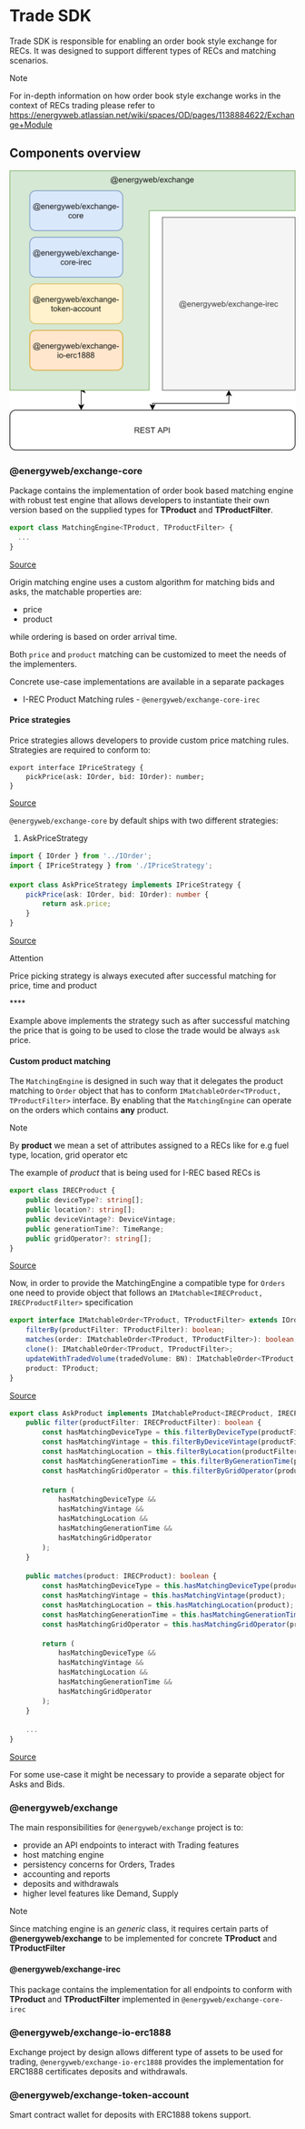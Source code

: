 # Trade SDK

Trade SDK is responsible for enabling an order book style exchange for RECs. It was designed to support different types of RECs and matching scenarios.

<div class="admonition note">
  <p class="first admonition-title">Note</p>
  <p class="last">
    For in-depth information on how order book style exchange works in the context of RECs trading please refer to <a href="https://energyweb.atlassian.net/wiki/spaces/OD/pages/1138884622/Exchange+Module">https://energyweb.atlassian.net/wiki/spaces/OD/pages/1138884622/Exchange+Module</a>
  </p>
</div>

## Components overview

![Components overview](images/exchange-packages-overview.png)

### @energyweb/exchange-core

Package contains the implementation of order book based matching engine with robust test engine that allows developers to instantiate their own version based on the supplied types for **TProduct** and **TProductFilter**.

```typescript
export class MatchingEngine<TProduct, TProductFilter> {
  ...
}
```

[Source](https://github.com/energywebfoundation/origin/blob/63fae4a9035e3b5dc864b20a7671efae0d941d00/packages/trade/exchange-core/src/MatchingEngine.ts#L39)

Origin matching engine uses a custom algorithm for matching bids and asks, the matchable properties are:

-   price
-   product

while ordering is based on order arrival time.

Both `price` and `product` matching can be customized to meet the needs of the implementers.

Concrete use-case implementations are available in a separate packages

-   I-REC Product Matching rules - `@energyweb/exchange-core-irec`

#### Price strategies

Price strategies allows developers to provide custom price matching rules. Strategies are required to conform to:

```TypesScript
export interface IPriceStrategy {
    pickPrice(ask: IOrder, bid: IOrder): number;
}
```

[Source](https://github.com/energywebfoundation/origin/blob/121fafd84515d482b42b477fe9f8c617481d22b2/packages/trade/exchange-core/src/strategy/IPriceStrategy.ts)

`@energyweb/exchange-core` by default ships with two different strategies:

1. AskPriceStrategy

```typescript
import { IOrder } from '../IOrder';
import { IPriceStrategy } from './IPriceStrategy';

export class AskPriceStrategy implements IPriceStrategy {
    pickPrice(ask: IOrder, bid: IOrder): number {
        return ask.price;
    }
}
```

[Source](https://github.com/energywebfoundation/origin/blob/121fafd84515d482b42b477fe9f8c617481d22b2/packages/trade/exchange-core/src/strategy/AskPriceStrategy.ts)

<div class="admonition attention">
  <p class="first admonition-title">Attention</p>
  <p class="last">
    Price picking strategy is always executed after successful matching for price, time and product
  </p>
</div>
****

Example above implements the strategy such as after successful matching the price that is going to be used to close the trade would be always `ask` price.

#### Custom product matching

The `MatchingEngine` is designed in such way that it delegates the product matching to `Order` object that has to conform `IMatchableOrder<TProduct, TProductFilter>` interface. By enabling that the `MatchingEngine` can operate on the orders which contains **any** product.

<div class="admonition note">
  <p class="first admonition-title">Note</p>
  <p class="last">
    By <b>product</b> we mean a set of attributes assigned to a RECs like for e.g fuel type, location, grid operator etc
  </p>
</div>

The example of _product_ that is being used for I-REC based RECs is

```typescript
export class IRECProduct {
    public deviceType?: string[];
    public location?: string[];
    public deviceVintage?: DeviceVintage;
    public generationTime?: TimeRange;
    public gridOperator?: string[];
}
```

[Source](https://github.com/energywebfoundation/origin/blob/master/packages/trade/exchange-core-irec/src/IRECProduct.ts)

Now, in order to provide the MatchingEngine a compatible type for `Orders` one need to provide object that follows an `IMatchable<IRECProduct, IRECProductFilter>` specification

```typescript
export interface IMatchableOrder<TProduct, TProductFilter> extends IOrder {
    filterBy(productFilter: TProductFilter): boolean;
    matches(order: IMatchableOrder<TProduct, TProductFilter>): boolean;
    clone(): IMatchableOrder<TProduct, TProductFilter>;
    updateWithTradedVolume(tradedVolume: BN): IMatchableOrder<TProduct, TProductFilter>;
    product: TProduct;
}
```

[Source](https://github.com/energywebfoundation/origin/blob/121fafd84515d482b42b477fe9f8c617481d22b2/packages/trade/exchange-core/src/IMatchableOrder.ts)

```typescript
export class AskProduct implements IMatchableProduct<IRECProduct, IRECProductFilter> {
    public filter(productFilter: IRECProductFilter): boolean {
        const hasMatchingDeviceType = this.filterByDeviceType(productFilter);
        const hasMatchingVintage = this.filterByDeviceVintage(productFilter);
        const hasMatchingLocation = this.filterByLocation(productFilter);
        const hasMatchingGenerationTime = this.filterByGenerationTime(productFilter);
        const hasMatchingGridOperator = this.filterByGridOperator(productFilter);

        return (
            hasMatchingDeviceType &&
            hasMatchingVintage &&
            hasMatchingLocation &&
            hasMatchingGenerationTime &&
            hasMatchingGridOperator
        );
    }

    public matches(product: IRECProduct): boolean {
        const hasMatchingDeviceType = this.hasMatchingDeviceType(product);
        const hasMatchingVintage = this.hasMatchingVintage(product);
        const hasMatchingLocation = this.hasMatchingLocation(product);
        const hasMatchingGenerationTime = this.hasMatchingGenerationTime(product);
        const hasMatchingGridOperator = this.hasMatchingGridOperator(product);

        return (
            hasMatchingDeviceType &&
            hasMatchingVintage &&
            hasMatchingLocation &&
            hasMatchingGenerationTime &&
            hasMatchingGridOperator
        );
    }

    ...
}
```

[Source](https://github.com/energywebfoundation/origin/blob/master/packages/trade/exchange-core-irec/src/AskProduct.ts)

For some use-case it might be necessary to provide a separate object for Asks and Bids.

### @energyweb/exchange

The main responsibilities for `@energyweb/exchange` project is to:

-   provide an API endpoints to interact with Trading features
-   host matching engine
-   persistency concerns for Orders, Trades
-   accounting and reports
-   deposits and withdrawals
-   higher level features like Demand, Supply

<div class="admonition note">
  <p class="first admonition-title">Note</p>
  <p class="last">
    Since matching engine is an <i>generic</i> class, it requires certain parts of <b>@energyweb/exchange</b> to be implemented for concrete <b>TProduct</b> and <b>TProductFilter</b>
  </p>
</div>

#### @energyweb/exchange-irec

This package contains the implementation for all endpoints to conform with **TProduct** and **TProductFilter** implemented in `@energyweb/exchange-core-irec`

### @energyweb/exchange-io-erc1888

Exchange project by design allows different type of assets to be used for trading, `@energyweb/exchange-io-erc1888` provides the implementation for ERC1888 certificates deposits and withdrawals.

### @energyweb/exchange-token-account

Smart contract wallet for deposits with ERC1888 tokens support.
